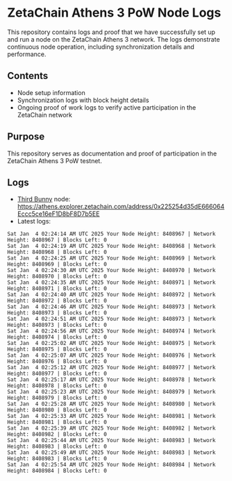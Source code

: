 # ZetaChain Athens 3 PoW Node Logs
This repository contains logs and proof that we have successfully set up and run a node on the ZetaChain Athens 3 network. The logs demonstrate continuous node operation, including synchronization details and performance.

## Contents
- Node setup information
- Synchronization logs with block height details
- Ongoing proof of work logs to verify active participation in the ZetaChain network

## Purpose
This repository serves as documentation and proof of participation in the ZetaChain Athens 3 PoW testnet.

## Logs

- [Third Bunny](https://thirdbunny.xyz/) node: https://athens.explorer.zetachain.com/address/0x225254d35dE666064Eccc5ce16eF1D8bF8D7b5EE
- Latest logs:
```
Sat Jan  4 02:24:14 AM UTC 2025 Your Node Height: 8408967 | Network Height: 8408967 | Blocks Left: 0
Sat Jan  4 02:24:19 AM UTC 2025 Your Node Height: 8408968 | Network Height: 8408968 | Blocks Left: 0
Sat Jan  4 02:24:25 AM UTC 2025 Your Node Height: 8408969 | Network Height: 8408969 | Blocks Left: 0
Sat Jan  4 02:24:30 AM UTC 2025 Your Node Height: 8408970 | Network Height: 8408970 | Blocks Left: 0
Sat Jan  4 02:24:35 AM UTC 2025 Your Node Height: 8408971 | Network Height: 8408971 | Blocks Left: 0
Sat Jan  4 02:24:40 AM UTC 2025 Your Node Height: 8408972 | Network Height: 8408972 | Blocks Left: 0
Sat Jan  4 02:24:46 AM UTC 2025 Your Node Height: 8408973 | Network Height: 8408973 | Blocks Left: 0
Sat Jan  4 02:24:51 AM UTC 2025 Your Node Height: 8408973 | Network Height: 8408973 | Blocks Left: 0
Sat Jan  4 02:24:56 AM UTC 2025 Your Node Height: 8408974 | Network Height: 8408974 | Blocks Left: 0
Sat Jan  4 02:25:02 AM UTC 2025 Your Node Height: 8408975 | Network Height: 8408975 | Blocks Left: 0
Sat Jan  4 02:25:07 AM UTC 2025 Your Node Height: 8408976 | Network Height: 8408976 | Blocks Left: 0
Sat Jan  4 02:25:12 AM UTC 2025 Your Node Height: 8408977 | Network Height: 8408977 | Blocks Left: 0
Sat Jan  4 02:25:17 AM UTC 2025 Your Node Height: 8408978 | Network Height: 8408978 | Blocks Left: 0
Sat Jan  4 02:25:23 AM UTC 2025 Your Node Height: 8408979 | Network Height: 8408979 | Blocks Left: 0
Sat Jan  4 02:25:28 AM UTC 2025 Your Node Height: 8408980 | Network Height: 8408980 | Blocks Left: 0
Sat Jan  4 02:25:33 AM UTC 2025 Your Node Height: 8408981 | Network Height: 8408981 | Blocks Left: 0
Sat Jan  4 02:25:39 AM UTC 2025 Your Node Height: 8408982 | Network Height: 8408982 | Blocks Left: 0
Sat Jan  4 02:25:44 AM UTC 2025 Your Node Height: 8408983 | Network Height: 8408983 | Blocks Left: 0
Sat Jan  4 02:25:49 AM UTC 2025 Your Node Height: 8408983 | Network Height: 8408983 | Blocks Left: 0
Sat Jan  4 02:25:54 AM UTC 2025 Your Node Height: 8408984 | Network Height: 8408984 | Blocks Left: 0
```
